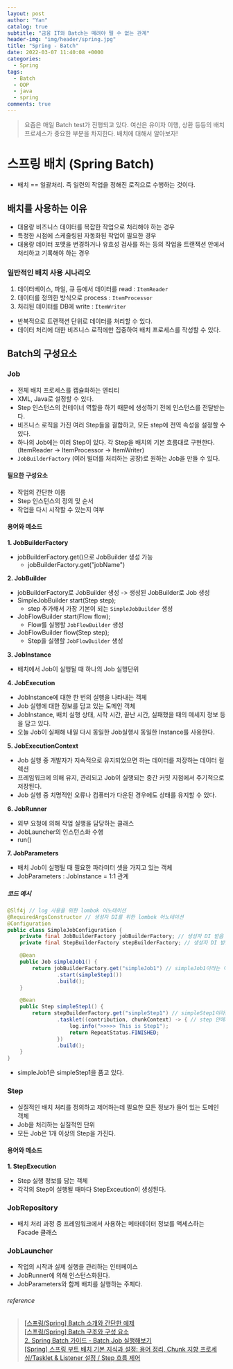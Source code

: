 ```yaml
---
layout: post
author: "Yan"
catalog: true
subtitle: "금융 IT와 Batch는 떼려야 뗄 수 없는 관계"
header-img: "img/header/spring.jpg"
title: "Spring - Batch"
date: 2022-03-07 11:40:08 +0000
categories:
  - Spring
tags:
  - Batch
  - OOP
  - java
  - spring
comments: true
---
```


> 요즘은 매일 Batch test가 진행되고 있다. 여신은 유이자 이행, 상환 등등의 배치 프로세스가 중요한 부분을 차지한다. 배치에 대해서 알아보자!

# 스프링 배치 (Spring Batch)

- 배치 == 일괄처리. 즉 일련의 작업을 정해진 로직으로 수행하는 것이다.

## 배치를 사용하는 이유

- 대용량 비즈니스 데이터를 복잡한 작업으로 처리해야 하는 경우
- 특정한 시점에 스케줄링된 자동화된 작업이 필요한 경우
- 대용량 데이터 포맷을 변경하거나 유효성 검사를 하는 등의 작업을 트랜잭션 안에서 처리하고 기록해야 하는 경우

### 일반적인 배치 사용 시나리오

1. 데이터베이스, 파일, 큐 등에서 데이터를 read : `ItemReader`
2. 데이터를 정의한 방식으로 process : `ItemProcessor`
3. 처리된 데이터를 DB에 write : `ItemWriter`

- 반복적으로 트랜잭션 단위로 데이터를 처리할 수 있다.
- 데이터 처리에 대한 비즈니스 로직에만 집중하여 배치 프로세스를 작성할 수 있다.

## Batch의 구성요소

### Job

- 전체 배치 프로세스를 캡슐화하는 엔티티
- XML, Java로 설정할 수 있다.
- Step 인스턴스의 컨테이너 역할을 하기 때문에 생성하기 전에 인스턴스를 전달받는다.
- 비즈니스 로직을 가진 여러 Step들을 결합하고, 모든 step에 전역 속성을 설정할 수 있다.
- 하나의 Job에는 여러 Step이 있다. 각 Step을 배치의 기본 흐름대로 구현한다. (ItemReader -> ItemProcessor -> ItemWriter)
- `JobBuilderFactory` (여러 빌더를 처리하는 공장)로 원하는 Job을 만들 수 있다.

#### 필요한 구성요소

- 작업의 간단한 이름
- Step 인스턴스의 정의 및 순서
- 작업을 다시 시작할 수 있는지 여부

#### 용어와 메소드

**1. JobBuilderFactory**

- jobBuilderFactory.get()으로 JobBuilder 생성 가능
  - jobBuilderFactory.get("jobName")

**2. JobBuilder**

- jobBuilderFactory로 JobBuilder 생성 -> 생성된 JobBuilder로 Job 생성
- SimpleJobBuilder start(Step step);
  - step 추가해서 가장 기본이 되는 `SimpleJobBuilder` 생성
- JobFlowBuilder start(Flow flow);
  - Flow를 실행할 `JobFlowBuilder` 생성
- JobFlowBuilder flow(Step step);
  - Step을 실행할 `JobFlowBuilder` 생성

**3. JobInstance**

- 배치에서 Job이 실행될 때 하나의 Job 실행단위

**4. JobExecution**

- JobInstance에 대한 한 번의 실행을 나타내는 객체
- Job 실행에 대한 정보를 담고 있는 도메인 객체
- JobInstance, 배치 실행 상태, 시작 시간, 끝난 시간, 실패했을 때의 메세지 정보 등을 담고 있다.
- 오늘 Job이 실패해 내일 다시 동일한 Job실행시 동일한 Instance를 사용한다.

**5. JobExecutionContext**

- Job 실행 중 개발자가 지속적으로 유지되었으면 하는 데이터를 저장하는 데이터 컬렉션
- 프레임워크에 의해 유지, 관리되고 Job이 실행되는 중간 커밋 지점에서 주기적으로 저장된다.
- Job 실행 중 치명적인 오류나 컴퓨터가 다운된 경우에도 상태를 유지할 수 있다.

**6. JobRunner**

- 외부 요청에 의해 작업 실행을 담당하는 클래스
- JobLauncher의 인스턴스화 수행
- run()

**7. JobParameters**

- 배치 Job이 실행될 때 필요한 파라미터 셋을 가지고 있는 객체
- JobParameters : JobInstance = 1:1 관계

##### 코드 예시

```java
@Slf4j // log 사용을 위한 lombok 어노테이션
@RequiredArgsConstructor // 생성자 DI를 위한 lombok 어노테이션
@Configuration
public class SimpleJobConfiguration {
    private final JobBuilderFactory jobBuilderFactory; // 생성자 DI 받음
    private final StepBuilderFactory stepBuilderFactory; // 생성자 DI 받음

    @Bean
    public Job simpleJob1() {
        return jobBuilderFactory.get("simpleJob1") // simpleJob1이라는 이름의 Batch Job 생성. Builder를 통해 이름 지정
                .start(simpleStep1())
                .build();
    }

    @Bean
    public Step simpleStep1() {
        return stepBuilderFactory.get("simpleStep1") // simpleStep1이라는 이름의 Batch Step 생성
                .tasklet((contribution, chunkContext) -> { // step 안에서 수행될 기능 명시
                    log.info(">>>>> This is Step1");
                    return RepeatStatus.FINISHED;
                })
                .build();
    }
}
```

- simpleJob1은 simpleStep1을 품고 있다.

### Step

- 실질적인 배치 처리를 정의하고 제어하는데 필요한 모든 정보가 들어 있는 도메인 객체
- Job을 처리하는 실질적인 단위
- 모든 Job은 1개 이상의 Step을 가진다.

#### 용어와 메소드

**1. StepExecution**

- Step 실행 정보를 담는 객체
- 각각의 Step이 실행될 때마다 StepExceution이 생성된다.

### JobRepository

- 배치 처리 과정 중 프레임워크에서 사용하는 메타데이터 정보를 액세스하는 Facade 클래스

### JobLauncher

- 작업의 시작과 실제 실행을 관리하는 인터페이스
- JobRunner에 의해 인스턴스화된다.
- JobParameters와 함께 배치를 실행하는 주체다.

###### reference

> [[스프링/Spring] Batch 소개와 간단한 예제](https://deeplify.dev/back-end/spring/batch-tutorial)  
> [[스프링/Spring] Batch 구조와 구성 요소](https://deeplify.dev/back-end/spring/batch-architecture-and-components)  
> [2. Spring Batch 가이드 - Batch Job 실행해보기](https://jojoldu.tistory.com/325)  
> [[Spring] 스프링 부트 배치 기본 지식과 설정: 용어 정리, Chunk 지향 프로세싱/Tasklet & Listener 설정 / Step 흐름 제어](https://hororolol.tistory.com/513)
